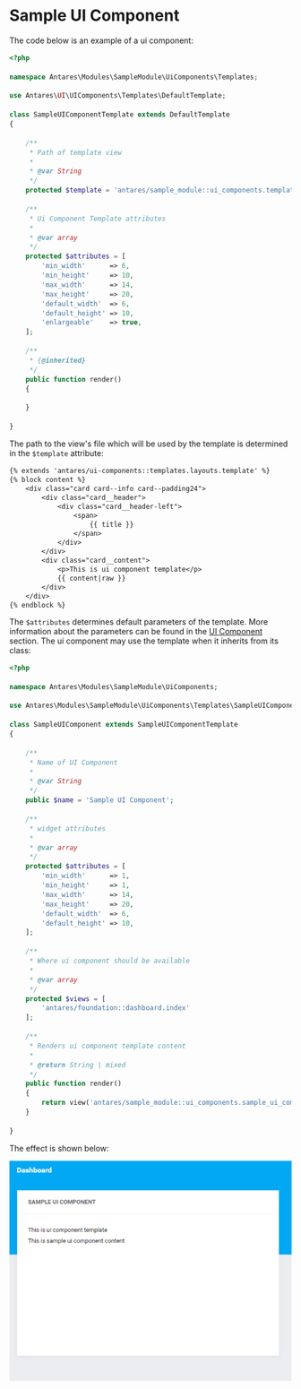 # Sample UI Component  

The code below is an example of a ui component:

```php
<?php

namespace Antares\Modules\SampleModule\UiComponents\Templates;

use Antares\UI\UIComponents\Templates\DefaultTemplate;

class SampleUIComponentTemplate extends DefaultTemplate
{

    /**
     * Path of template view
     *
     * @var String
     */
    protected $template = 'antares/sample_module::ui_components.templates.sample_template';

    /**
     * Ui Component Template attributes
     *
     * @var array
     */
    protected $attributes = [
        'min_width'      => 6,
        'min_height'     => 10,
        'max_width'      => 14,
        'max_height'     => 20,
        'default_width'  => 6,
        'default_height' => 10,
        'enlargeable'    => true,
    ];

    /**
     * {@inherited}
     */
    public function render()
    {
        
    }

}
```

The path to the view's file which will be used by the template is determined in the `$template` attribute:

```twig
{% extends 'antares/ui-components::templates.layouts.template' %}
{% block content %}
    <div class="card card--info card--padding24">
        <div class="card__header">
            <div class="card__header-left">
                <span>
                    {{ title }}
                </span>
            </div>                       
        </div>
        <div class="card__content">
            <p>This is ui component template</p>
            {{ content|raw }}
        </div>
    </div>
{% endblock %}
```
The `$attributes` determines default parameters of the template. 
More information about the parameters can be found in the [UI Component](../services/ui-component.md) section. 
The ui component may use the template when it inherits from its class:
```php
<?php

namespace Antares\Modules\SampleModule\UiComponents;

use Antares\Modules\SampleModule\UiComponents\Templates\SampleUIComponentTemplate;

class SampleUIComponent extends SampleUIComponentTemplate
{

    /**
     * Name of UI Component
     * 
     * @var String 
     */
    public $name = 'Sample UI Component';

    /**
     * widget attributes
     *
     * @var array
     */
    protected $attributes = [
        'min_width'      => 1,
        'min_height'     => 1,
        'max_width'      => 14,
        'max_height'     => 20,
        'default_width'  => 6,
        'default_height' => 10,
    ];

    /**
     * Where ui component should be available
     *
     * @var array
     */
    protected $views = [
        'antares/foundation::dashboard.index'
    ];

    /**
     * Renders ui component template content
     * 
     * @return String | mixed
     */
    public function render()
    {
        return view('antares/sample_module::ui_components.sample_ui_component')->render();
    }

}
```

The effect is shown below:

![AT_SWT01.PNG](../img/docs/tutorials/sample_ui_component/ui_component_preview.PNG)
